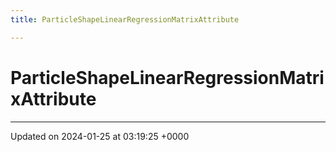 ```yaml
---
title: ParticleShapeLinearRegressionMatrixAttribute

---
```


# ParticleShapeLinearRegressionMatrixAttribute





-------------------------------

Updated on 2024-01-25 at 03:19:25 +0000